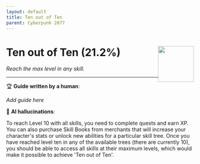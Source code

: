 ```yaml
---
layout: default
title: Ten out of Ten
parent: Cyberpunk 2077
---
```


# Ten out of Ten (21.2%) <img style="float: right;" src="https://cdn.cloudflare.steamstatic.com/steamcommunity/public/images/apps/1091500/a9109d1262f0121dd2c4369a5cbbdde0b7c347bb.jpg" width="96" height="96">

_Reach the max level in any skill._

***

:trophy: **Guide written by a human**:

_Add guide here_

:robot: **AI hallucinations**:

To reach Level 10 with all skills, you need to complete quests and earn XP. You can also purchase Skill Books from merchants that will increase your character's stats or unlock new abilities for a particular skill tree. Once you have reached level ten in any of the available trees (there are currently 10), you should be able to access all skills at their maximum levels, which would make it possible to achieve 'Ten out of Ten'.
